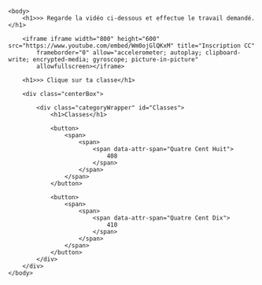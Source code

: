 <html>
    <head>
        <meta charset="utf-8">
        <link rel="stylesheet" href="./style.css">
    </head>

    <body>
        <h1>>> Regarde la vidéo ci-dessous et effectue le travail demandé.</h1>

        <iframe iframe width="800" height="600" src="https://www.youtube.com/embed/Wm0ojGlQKxM" title="Inscription CC"
            frameborder="0" allow="accelerometer; autoplay; clipboard-write; encrypted-media; gyroscope; picture-in-picture"
            allowfullscreen></iframe>

        <h1>>> Clique sur ta classe</h1>

        <div class="centerBox">

            <div class="categoryWrapper" id="Classes">
                <h1>Classes</h1>

                <button>
                    <span>
                        <span>
                            <span data-attr-span="Quatre Cent Huit">
                                408
                            </span>
                        </span>
                    </span>
                </button>

                <button>
                    <span>
                        <span>
                            <span data-attr-span="Quatre Cent Dix">
                                410
                            </span>
                        </span>
                    </span>
                </button>
            </div>
        </div>
    </body>

</html>
